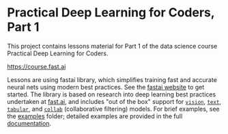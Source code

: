 # Practical Deep Learning for Coders, Part 1

This project contains lessons material for Part 1 of the data science course Practical Deep Learning for Coders.

https://course.fast.ai



Lessons are using fastai library, which simplifies training fast and accurate neural nets using modern best practices.
See the [fastai website](https://docs.fast.ai) to get started. The library is based on research
into deep learning best practices undertaken at [fast.ai](http://www.fast.ai), and includes
\"out of the box\" support for [`vision`](https://docs.fast.ai/vision.html#vision),
[`text`](https://docs.fast.ai/text.html#text), [`tabular`](https://docs.fast.ai/tabular.html#tabular),
and [`collab`](https://docs.fast.ai/collab.html#collab) (collaborative filtering) models. For
brief examples, see the [examples](https://github.com/fastai/fastai/tree/master/examples) folder;
detailed examples are provided in the full [documentation](https://docs.fast.ai/). 
